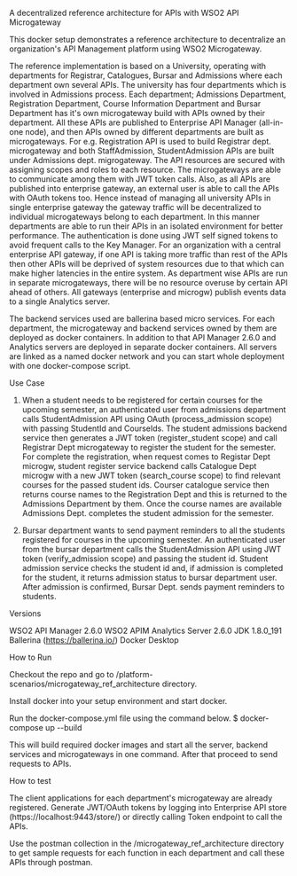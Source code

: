 A decentralized reference architecture for APIs with WSO2 API Microgateway

This docker setup demonstrates a reference architecture to decentralize an organization's API Management platform using WSO2 Microgateway. 


The reference implementation is based on a University, operating with departments for Registrar, Catalogues, Bursar and Admissions where each department own several APIs. The university has four departments which is involved in Admissions process. Each department; Admissions Department, Registration Department, Course Information Department and Bursar Department has it's own microgateway build with APIs owned by their department. All these APIs are published to Enterprise API Manager (all-in-one node), and then APIs owned by different departments are built as microgateways. For e.g. Registration API is used to build Registrar dept. microgateway and both StaffAdmission, StudentAdmission APIs are built under Admissions dept. migrogateway. The API resources are secured with assigning scopes and roles to each resource. The microgateways are able to communicate among them with JWT token calls. Also, as all APIs are published into enterprise gateway, an external user is able to call the APIs with OAuth tokens too. Hence instead of managing all university APIs in single enterprise gateway the gateway traffic will be decentralized to individual microgateways belong to each department. In this manner departments are able to run their APIs in an isolated environment for better performance. The authentication is done using JWT self signed tokens to avoid frequent calls to the Key Manager. For an organization with a central enterprise API gateway, if one API is taking more traffic than rest of the APIs then other APIs will be deprived of system resources due to that which can make higher latencies in the entire system. As department wise APIs are run in separate microgateways, there will be no resource overuse by certain API ahead of others. All gateways (enterprise and microgw) publish events data to a single Analytics server. 


The backend services used are ballerina based micro services. For each department, the microgateway and backend services owned by them are deployed as docker containers. In addition to that API Manager 2.6.0 and Analytics servers are deployed in separate docker containers. All servers are linked as a named docker network and you can start whole deployment with one docker-compose script.

Use Case

1. When a student needs to be registered for certain courses for the upcoming semester, an authenticated user from admissions department calls StudentAdmission API using OAuth (process_admission scope) with passing StudentId and CourseIds. The student admissions backend service then generates a JWT token (register_student scope) and call Registrar Dept microgateway to register the student for the semester. For complete the registration, when request comes to Registar Dept microgw, student register service backend calls Catalogue Dept microgw with a new JWT token (search_course scope) to find relevant courses for the passed student ids.  Courser catalogue service then returns course names to the Registration Dept and this is returned to the Admissions Department by them. Once the course names are available Admissions Dept. completes the student admission for the semester.

2. Bursar department wants to send payment reminders to all the students registered for courses in the upcoming semester. An authenticated user from the bursar department calls the StudentAdmission API using JWT token (verify_admission scope) and passing the student id. Student admission service checks the student id and, if admission is completed for the student, it returns admission status to bursar department user. After admission is confirmed, Bursar Dept. sends payment reminders to students.

Versions

WSO2 API Manager 2.6.0
WSO2 APIM Analytics Server 2.6.0
JDK 1.8.0_191
Ballerina (https://ballerina.io/)
Docker Desktop

How to Run

Checkout the repo and go to /platform-scenarios/microgateway_ref_architecture directory.

Install docker into your setup environment and start docker.

Run the docker-compose.yml file using the command below.
$  docker-compose up  --build

This will build required docker images and start all the server, backend services and microgateways in one command. After that proceed to send requests to APIs.


How to test

The client applications for each department's microgateway are already registered. Generate JWT/OAuth tokens by logging into Enterprise API store (https://localhost:9443/store/) or directly calling Token endpoint to call the APIs.

Use the postman collection in the /microgateway_ref_architecture directory to get sample requests for each function in each department and call these APIs through postman.


